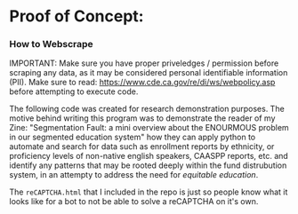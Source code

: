 # Proof of Concept:

### How to Webscrape

IMPORTANT: Make sure you have proper priveledges / permission before scraping any data, as it may be considered personal identifiable information (PII).
Make sure to read: https://www.cde.ca.gov/re/di/ws/webpolicy.asp before attempting to execute code.

The following code was created for research demonstration purposes.
The motive behind writing this program was to demonstrate the reader of my Zine:
"Segmentation Fault: a mini overview about the ENOURMOUS problem in our segmented education system" how they can apply python to automate and search for data such as enrollment reports by ethnicity, or proficiency levels of non-native english speakers, CAASPP reports, etc. and identify any patterns that may be rooted deeply within the fund distrubution system, in an attempty to address the need for _equitable education_.

The `reCAPTCHA.html` that I included in the repo is just so people know what it
looks like for a bot to not be able to solve a reCAPTCHA on it's own.
